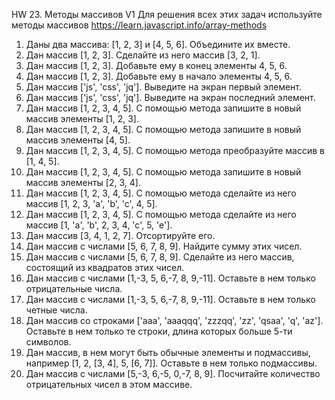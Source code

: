 HW 23. Методы массивов V1
Для решения всех этих задач используйте методы массивов https://learn.javascript.info/array-methods
1. Даны два массива: [1, 2, 3] и [4, 5, 6]. Объедините их вместе.
2. Дан массив [1, 2, 3]. Сделайте из него массив [3, 2, 1].
3. Дан массив [1, 2, 3]. Добавьте ему в конец элементы 4, 5, 6.
4. Дан массив [1, 2, 3]. Добавьте ему в начало элементы 4, 5, 6.
5. Дан массив ['js', 'css', 'jq']. Выведите на экран первый элемент.
6. Дан массив ['js', 'css', 'jq']. Выведите на экран последний элемент.
7. Дан массив [1, 2, 3, 4, 5]. С помощью метода запишите в новый массив элементы [1, 2, 3].
8. Дан массив [1, 2, 3, 4, 5]. С помощью метода запишите в новый массив элементы [4, 5].
9. Дан массив [1, 2, 3, 4, 5]. С помощью метода преобразуйте массив в [1, 4, 5].
10. Дан массив [1, 2, 3, 4, 5]. С помощью метода запишите в новый массив элементы [2, 3, 4].
11. Дан массив [1, 2, 3, 4, 5]. С помощью метода сделайте из него массив [1, 2, 3, 'a', 'b', 'c', 4, 5].
12. Дан массив [1, 2, 3, 4, 5]. С помощью метода сделайте из него массив [1, 'a', 'b', 2, 3, 4, 'c', 5, 'e'].
13. Дан массив [3, 4, 1, 2, 7]. Отсортируйте его.
14. Дан массив с числами [5, 6, 7, 8, 9]. Найдите сумму этих чисел.
15. Дан массив с числами [5, 6, 7, 8, 9]. Сделайте из него массив, состоящий из квадратов этих чисел.
16. Дан массив с числами [1,-3, 5, 6,-7, 8, 9,-11]. Оставьте в нем только отрицательные числа.
17. Дан массив с числами [1,-3, 5, 6,-7, 8, 9,-11]. Оставьте в нем только четные числа.
18. Дан массив со строками ['aaa', 'aaaqqq', 'zzzqq', 'zz', 'qsaa', 'q', 'az']. Оставьте в нем только те строки, длина которых больше 5-ти символов.
19. Дан массив, в нем могут быть обычные элементы и подмассивы, например [1, 2, [3, 4], 5, [6, 7]]. Оставьте в нем только подмассивы.
20. Дан массив с числами [5,-3, 6,-5, 0,-7, 8, 9]. Посчитайте количество отрицательных чисел в этом массиве.